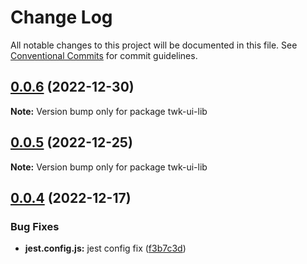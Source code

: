 # Change Log

All notable changes to this project will be documented in this file.
See [Conventional Commits](https://conventionalcommits.org) for commit guidelines.

## [0.0.6](https://github.com/twk-online-shopping-platform/twk-ui-library/compare/v0.0.1...v0.0.6) (2022-12-30)

**Note:** Version bump only for package twk-ui-lib

## [0.0.5](https://github.com/twk-online-shopping-platform/twk-ui-library/compare/v0.0.1...v0.0.5) (2022-12-25)

**Note:** Version bump only for package twk-ui-lib

## [0.0.4](https://github.com/twk-online-shopping-platform/twk-ui-library/compare/v0.0.3...v0.0.4) (2022-12-17)

### Bug Fixes

- **jest.config.js:** jest config fix ([f3b7c3d](https://github.com/twk-online-shopping-platform/twk-ui-library/commit/f3b7c3dfcffcf9530083ac4ec18237b6b04ae7c3))
